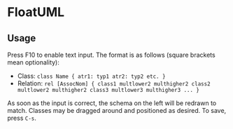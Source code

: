 # FloatUML
## Usage
Press F10 to enable text input. The format is as follows (square brackets mean optionality):
- Class: `class Name { atr1: typ1 atr2: typ2 etc. }`
- Relation: `rel [AssocNom] { class1 multlower2 multhigher2 class2 multlower2 multhigher2 class3 multlower3 multhigher3 ... }`


As soon as the input is correct, the schema on the left will be redrawn to match. Classes may be dragged around and positioned as desired. To save, press `C-s`.
